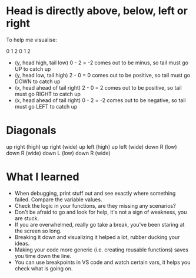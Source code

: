 # Head is directly above, below, left or right

To help me visualise:

0
1
2
 0 1 2

- (y, head high, tail low) 0 - 2 =  -2 comes out to be minus, so tail must go UP to catch up
- (y, head low, tail high) 2 - 0 = 0 comes out to be positive, so tail must go DOWN to catch up
- (x, head ahead of tail right) 2 - 0 =  2 comes out to be positive, so tail must go RIGHT to catch up
- (x, head ahead of tail right) 0 - 2 = -2 comes out to be negative, so tail must go LEFT to catch up

# Diagonals
up right (high)
up right (wide)
up left (high)
up left (wide)
down R (low)
down R (wide)
down L (low)
down R (wide)

# What I learned

* When debugging, print stuff out and see exactly where something failed. Compare the variable values.
* Check the logic in your functions, are they missing any scenarios?
* Don't be afraid to go and look for help, it's not a sign of weakness, you are stuck.
* If you are overwhelmed, really go take a break, you've been staring at the screen so long.
* Breaking it down and visualizing it helped a lot, rubber ducking your ideas.
* Making your code more generic (i.e. creating reusable functions) saves you time down the line.
* You can use breakpoints in VS code and watch certain vars, it helps you check what is going on.
